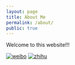 ```yaml
---
layout: page
title: About Me
permalink: /about/
public: true
---
```


Welcome to this website!!!

[![weibo](https://www.yangfengfan.net/github_pages_resource/logo_weibo.png "weibo")](http://weibo.com/yangfengfan1996)
[![zhihu](https://www.yangfengfan.net/github_pages_resource/logo_zhihu.png "zhihu")](https://www.zhihu.com/people/foryangfengfan)

